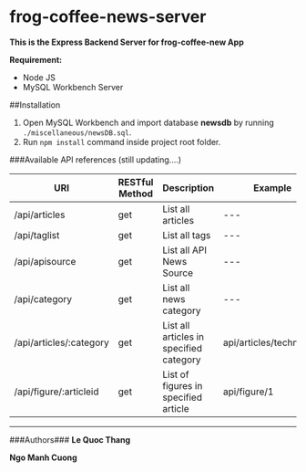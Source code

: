 # frog-coffee-news-server
**This is the Express Backend Server for frog-coffee-new App**

**Requirement:**
- Node JS
- MySQL Workbench Server

##Installation

1. Open MySQL Workbench and import database **newsdb** by running `./miscellaneous/newsDB.sql`.
2. Run `npm install` command inside project root folder.

###Available API references (still updating....)

| URI | RESTful Method | Description | Example |
| --- | --- | --- | --- |
| /api/articles | get | List all articles | --- |
| /api/taglist | get | List all tags | --- |
| /api/apisource | get | List all API News Source | --- |
| /api/category | get | List all news category | --- |
| /api/articles/:category | get | List all articles in specified category | api/articles/technology |
| /api/figure/:articleid | get | List of figures in specified article | api/figure/1 |


---------------------------------------------------
###Authors###
**Le Quoc Thang** 

**Ngo Manh Cuong** 
